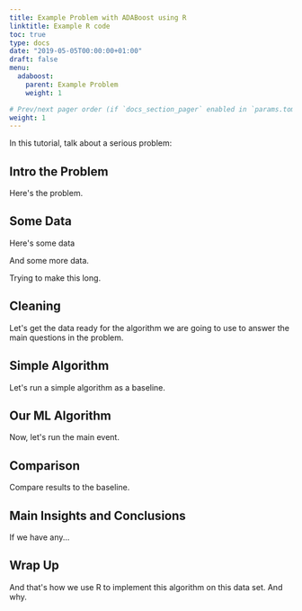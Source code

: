 ```yaml
---
title: Example Problem with ADABoost using R
linktitle: Example R code
toc: true
type: docs
date: "2019-05-05T00:00:00+01:00"
draft: false
menu:
  adaboost:
    parent: Example Problem
    weight: 1

# Prev/next pager order (if `docs_section_pager` enabled in `params.toml`)
weight: 1
---
```


In this tutorial, talk about a serious problem:

## Intro the Problem

Here's the problem.

## Some Data

Here's some data


And some more data.


Trying to make this long.


## Cleaning

Let's get the data ready for the algorithm we are going to use to answer the main questions in the problem.

## Simple Algorithm

Let's run a simple algorithm as a baseline.

## Our ML Algorithm

Now, let's run the main event.

## Comparison

Compare results to the baseline. 

## Main Insights and Conclusions

If we have any...

## Wrap Up

And that's how we use R to implement this algorithm on this data set.  And why.  

